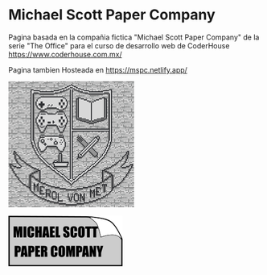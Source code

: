 # Michael Scott Paper Company

Pagina basada en la compañia fictica "Michael Scott Paper Company" de la serie "The Office" para el curso de desarrollo web de CoderHouse https://www.coderhouse.com.mx/

Pagina tambien Hosteada en https://mspc.netlify.app/

![logo MvM](https://github.com/serialmerol/MSPC/blob/main/imagenes/crest.png)

![logo MSPC](https://github.com/serialmerol/MSPC/blob/main/imagenes/mspc.png)
